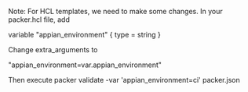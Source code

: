 Note: For HCL templates, we need to make some changes. In your packer.hcl file, add 

variable "appian_environment" {
  type =   string
}

Change extra_arguments to 

"appian_environment=var.appian_environment"

Then execute 
packer validate -var 'appian_environment=ci' packer.json
